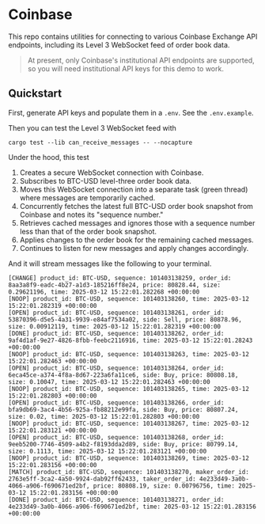 # Coinbase

This repo contains utilities for connecting to various Coinbase Exchange API endpoints, including its Level 3 WebSocket feed of order book data.

>At present, only Coinbase's institutional API endpoints are supported, so you will need institutional API keys for this demo to work.

## Quickstart

First, generate API keys and populate them in a `.env`. See the `.env.example`.

Then you can test the Level 3 WebSocket feed with 

```shell
cargo test --lib can_receive_messages -- --nocapture
```

Under the hood, this test

1. Creates a secure WebSocket connection with Coinbase.
2. Subscribes to BTC-USD level-three order book data.
3. Moves this WebSocket connection into a separate task (green thread) where messages are temporarily cached.
4. Concurrently fetches the latest full BTC-USD order book snapshot from Coinbase and notes its "sequence number."
5. Retrieves cached messages and ignores those with a sequence number less than that of the order book snapshot.
6. Applies changes to the order book for the remaining cached messages.
7. Continues to listen for new messages and apply changes accordingly.

And it will stream messages like the following to your terminal.

```shell
[CHANGE] product_id: BTC-USD, sequence: 101403138259, order_id: 8aa3a8f9-eadc-4b27-a1d3-185216ff8e24, price: 80828.44, size: 0.29621196, time: 2025-03-12 15:22:01.282268 +00:00:00
[NOOP] product_id: BTC-USD, sequence: 101403138260, time: 2025-03-12 15:22:01.282319 +00:00:00
[OPEN] product_id: BTC-USD, sequence: 101403138261, order_id: 53870396-d5e5-4a31-9939-e84af7534a02, side: Sell, price: 80878.96, size: 0.00912119, time: 2025-03-12 15:22:01.282319 +00:00:00
[DONE] product_id: BTC-USD, sequence: 101403138262, order_id: 9af4d1af-9e27-4826-8fbb-feebc2116916, time: 2025-03-12 15:22:01.28243 +00:00:00
[NOOP] product_id: BTC-USD, sequence: 101403138263, time: 2025-03-12 15:22:01.282463 +00:00:00
[OPEN] product_id: BTC-USD, sequence: 101403138264, order_id: 6eca45ce-a374-4f8a-8d67-223a6fa11ce6, side: Buy, price: 80808.18, size: 0.10047, time: 2025-03-12 15:22:01.282463 +00:00:00
[NOOP] product_id: BTC-USD, sequence: 101403138265, time: 2025-03-12 15:22:01.282803 +00:00:00
[OPEN] product_id: BTC-USD, sequence: 101403138266, order_id: bfa9db69-3ac4-4b56-925a-fb88212e99fa, side: Buy, price: 80807.24, size: 0.02, time: 2025-03-12 15:22:01.282803 +00:00:00
[NOOP] product_id: BTC-USD, sequence: 101403138267, time: 2025-03-12 15:22:01.283121 +00:00:00
[OPEN] product_id: BTC-USD, sequence: 101403138268, order_id: 9eeb5200-7746-4509-a4b2-f8193dda2d89, side: Buy, price: 80799.14, size: 0.1113, time: 2025-03-12 15:22:01.283121 +00:00:00
[NOOP] product_id: BTC-USD, sequence: 101403138269, time: 2025-03-12 15:22:01.283156 +00:00:00
[MATCH] product_id: BTC-USD, sequence: 101403138270, maker_order_id: 2763e5ff-3ca2-4a50-9924-dab92ff62433, taker_order_id: 4e233d49-3a0b-4066-a906-f690671ed2bf, price: 80808.19, size: 0.00796756, time: 2025-03-12 15:22:01.283156 +00:00:00
[DONE] product_id: BTC-USD, sequence: 101403138271, order_id: 4e233d49-3a0b-4066-a906-f690671ed2bf, time: 2025-03-12 15:22:01.283156 +00:00:00
```